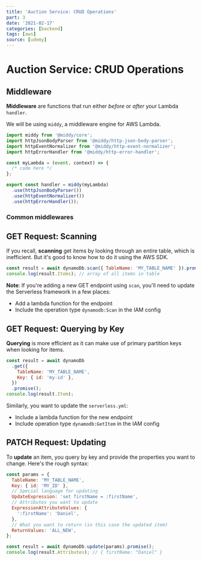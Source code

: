 ```yaml
---
title: 'Auction Service: CRUD Operations'
part: 3
date: '2021-02-17'
categories: [backend]
tags: [aws]
source: [udemy]
---
```


# Auction Service: CRUD Operations

## Middleware

**Middleware** are functions that run either _before_ or _after_ your Lambda `handler`.

We will be using `middy`, a middleware engine for AWS Lambda.

```js
import middy from '@middy/core';
import httpJsonBodyParser from '@middy/http-json-body-parser';
import httpEventNormalizer from '@middy/http-event-normalizer';
import httpErrorHandler from '@middy/http-error-handler';

const myLambda = (event, context) => {
  /* code here */
};

export const handler = middy(myLambda)
  .use(httpJsonBodyParser())
  .use(httpEventNormalizer())
  .use(httpErrorHandler());
```

### Common middlewares

## GET Request: Scanning

If you recall, **scanning** get items by looking through an entire table, which is inefficient. But it's good to know how to do it using the AWS SDK.

```js
const result = await dynamoDb.scan({ TableName: 'MY_TABLE_NAME' }).promise();
console.log(result.Items); // array of all items in table
```

**Note**: If you're adding a new GET endpoint using `scan`, you'll need to update the Serverless framework in a few places:

- Add a lambda function for the endpoint
- Include the operation type `dynamodb:Scan` in the IAM config

## GET Request: Querying by Key

**Querying** is more efficient as it can make use of primary partition keys when looking for items.

```js
const result = await dynamoDb
  .get({
    TableName: 'MY_TABLE_NAME',
    Key: { id: 'my-id' },
  })
  .promise();
console.log(result.Item);
```

Similarly, you want to update the `serverless.yml`:

- Include a lambda function for the new endpoint
- Include operation type `dynamodb:GetItem` in the IAM config

## PATCH Request: Updating

To **update** an item, you query by key and provide the properties you want to change. Here's the rough syntax:

```js
const params = {
  TableName: 'MY_TABLE_NAME',
  Key: { id: 'MY_ID' },
  // Special language for updating
  UpdateExpression: 'set firstName = :firstName',
  // Attributes you want to update
  ExpressionAttributeValues: {
    ':firstName': 'Daniel',
  },
  // What you want to return (in this case the updated item)
  ReturnValues: 'ALL_NEW',
};

const result = await dynamoDb.update(params).promise();
console.log(result.Attributes); // { firstName: "Daniel" }
```
